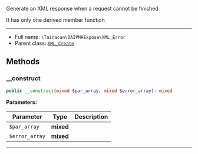 
Generate an XML response when a request cannot be finished

It has only one derived member function

***

* Full name: `\Tainacan\OAIPMHExpose\XML_Error`
* Parent class: [`XML_Create`](./XML_Create)

## Methods

### __construct

```php
public __construct(mixed $par_array, mixed $error_array): mixed
```

**Parameters:**

| Parameter      | Type      | Description |
|----------------|-----------|-------------|
| `$par_array`   | **mixed** |             |
| `$error_array` | **mixed** |             |

***
